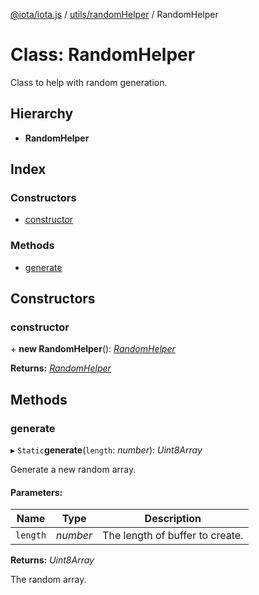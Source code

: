 [@iota/iota.js](../README.md) / [utils/randomHelper](../modules/utils_randomhelper.md) / RandomHelper

# Class: RandomHelper

Class to help with random generation.

## Hierarchy

* **RandomHelper**

## Index

### Constructors

* [constructor](utils_randomhelper.randomhelper.md#constructor)

### Methods

* [generate](utils_randomhelper.randomhelper.md#generate)

## Constructors

### constructor

\+ **new RandomHelper**(): [*RandomHelper*](utils_randomhelper.randomhelper.md)

**Returns:** [*RandomHelper*](utils_randomhelper.randomhelper.md)

## Methods

### generate

▸ `Static`**generate**(`length`: *number*): *Uint8Array*

Generate a new random array.

#### Parameters:

Name | Type | Description |
------ | ------ | ------ |
`length` | *number* | The length of buffer to create.   |

**Returns:** *Uint8Array*

The random array.

